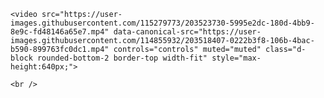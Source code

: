 <div align="left">

    <video src="https://user-images.githubusercontent.com/115279773/203523730-5995e2dc-180d-4bb9-8e9c-fd48146a65e7.mp4" data-canonical-src="https://user-images.githubusercontent.com/114855932/203518407-0222b3f8-106b-4bac-b590-899763fc0dc1.mp4" controls="controls" muted="muted" class="d-block rounded-bottom-2 border-top width-fit" style="max-height:640px;">

  </video>

    <br />
